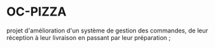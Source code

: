 # OC-PIZZA
projet d'amélioration d'un système de gestion des commandes, de leur réception à leur livraison en passant par leur préparation ;
